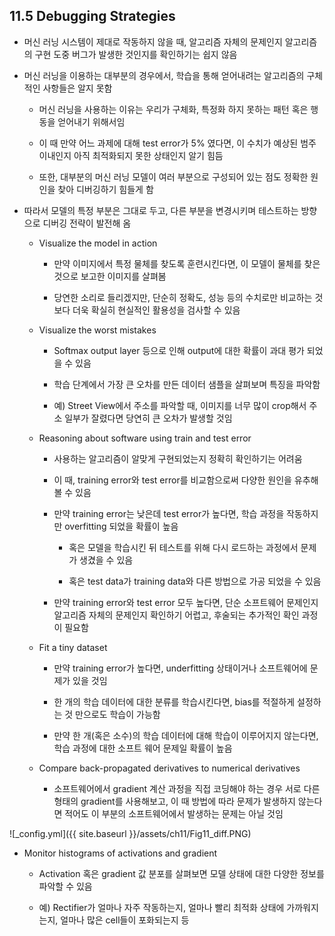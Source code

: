## 11.5 Debugging Strategies


- 머신 러닝 시스템이 제대로 작동하지 않을 때, 알고리즘 자체의 문제인지 알고리즘의 구현 도중 버그가 발생한 것인지를 확인하기는 쉽지 않음


- 머신 러닝을 이용하는 대부분의 경우에서, 학습을 통해 얻어내려는 알고리즘의 구체적인 사항들은 알지 못함

  - 머신 러닝을 사용하는 이유는 우리가 구체화, 특정화 하지 못하는 패턴 혹은 행동을 얻어내기 위해서임

  - 이 때 만약 어느 과제에 대해 test error가 5% 였다면, 이 수치가 예상된 범주 이내인지 아직 최적화되지 못한 상태인지 알기 힘듬

  - 또한, 대부분의 머신 러닝 모델이 여러 부분으로 구성되어 있는 점도 정확한 원인을 찾아 디버깅하기 힘들게 함


- 따라서 모델의 특정 부분은 그대로 두고, 다른 부분을 변경시키며 테스트하는 방향으로 디버깅 전략이 발전해 옴


  - Visualize the model in action
  
    - 만약 이미지에서 특정 물체를 찾도록 훈련시킨다면, 이 모델이 물체를 찾은 것으로 보고한 이미지를 살펴봄

    - 당연한 소리로 들리겠지만, 단순히 정확도, 성능 등의 수치로만 비교하는 것 보다 더욱 확실히 현실적인 활용성을 검사할 수 있음 


  
  - Visualize the worst mistakes

    - Softmax output layer 등으로 인해 output에 대한 확률이 과대 평가 되었을 수 있음

    - 학습 단계에서 가장 큰 오차를 만든 데이터 샘플을 살펴보며 특징을 파악함

    - 예) Street View에서 주소를 파악할 때, 이미지를 너무 많이 crop해서 주소 일부가 잘렸다면 당연히 큰 오차가 발생할 것임



  - Reasoning about software using train and test error

    - 사용하는 알고리즘이 알맞게 구현되었는지 정확히 확인하기는 어려움

    - 이 때, training error와 test error를 비교함으로써 다양한 원인을 유추해볼 수 있음

    - 만약 training error는 낮은데 test error가 높다면, 학습 과정을 작동하지만 overfitting 되었을 확률이 높음

      - 혹은 모델을 학습시킨 뒤 테스트를 위해 다시 로드하는 과정에서 문제가 생겼을 수 있음

      - 혹은 test data가 training data와 다른 방법으로 가공 되었을 수 있음

    - 만약 training error와 test error 모두 높다면, 단순 소프트웨어 문제인지 알고리즘 자체의 문제인지 확인하기 어렵고, 후술되는 추가적인 확인 과정이 필요함
    


  - Fit a tiny dataset

    - 만약 training error가 높다면, underfitting 상태이거나 소프트웨어에 문제가 있을 것임

    - 한 개의 학습 데이터에 대한 분류를 학습시킨다면, bias를 적절하게 설정하는 것 만으로도 학습이 가능함

    - 만약 한 개(혹은 소수)의 학습 데이터에 대해 학습이 이루어지지 않는다면, 학습 과정에 대한 소프트 웨어 문제일 확률이 높음



  - Compare back-propagated derivatives to numerical derivatives

    - 소프트웨어에서 gradient 계산 과정을 직접 코딩해야 하는 경우 서로 다른 형태의 gradient를 사용해보고, 이 때 방법에 따라 문제가 발생하지 않는다면 적어도 이 부분의 소프트웨어에서 발생하는 문제는 아닐 것임

![_config.yml]({{ site.baseurl }}/assets/ch11/Fig11_diff.PNG)


  - Monitor histograms of activations and gradient
    - Activation 혹은 gradient 값 분포를 살펴보면 모델 상태에 대한 다양한 정보를 파악할 수 있음

    - 예) Rectifier가 얼마나 자주 작동하는지, 얼마나 빨리 최적화 상태에 가까워지는지, 얼마나 많은 cell들이 포화되는지 등
